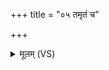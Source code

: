 +++
title = "०५ तमृतं च"

+++
<details><summary>मूलम् (VS)</summary>

तमृ॒तं च॑ स॒त्यंच॒ सूर्य॑श्च च॒न्द्रश्च॒ नक्ष॑त्राणि चानु॒व्य᳡चलन् ॥
</details>